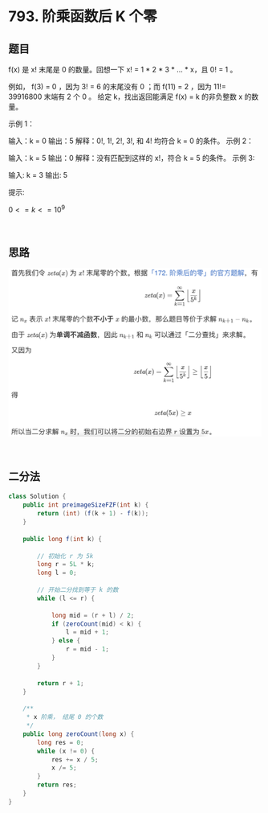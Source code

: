 # 793. 阶乘函数后 K 个零

## 题目

 f(x) 是 x! 末尾是 0 的数量。回想一下 x! = 1 * 2 * 3 * ... * x，且 0! = 1 。

例如， f(3) = 0 ，因为 3! = 6 的末尾没有 0 ；而 f(11) = 2 ，因为 11!= 39916800 末端有 2 个 0 。
给定 k，找出返回能满足 f(x) = k 的非负整数 x 的数量。

示例 1：

输入：k = 0
输出：5
解释：0!, 1!, 2!, 3!, 和 4! 均符合 k = 0 的条件。
示例 2：

输入：k = 5
输出：0
解释：没有匹配到这样的 x!，符合 k = 5 的条件。
示例 3:

输入: k = 3
输出: 5


提示:

$0 <= k <= 10^9$

&nbsp;

## 思路

![image-20220828084709230](image-20220828084709230.png)

&nbsp;

## 二分法

```java
class Solution {
    public int preimageSizeFZF(int k) {
        return (int) (f(k + 1) - f(k));
    }

    public long f(int k) {
        
        // 初始化 r 为 5k
        long r = 5L * k;
        long l = 0;
        
        // 开始二分找到等于 k 的数
        while (l <= r) {
            
            long mid = (r + l) / 2;
            if (zeroCount(mid) < k) {
                l = mid + 1;
            } else {
                r = mid - 1;
            }
        }
        
        return r + 1;
    }

    /**
     * x 阶乘， 结尾 0 的个数
     */
    public long zeroCount(long x) {
        long res = 0;
        while (x != 0) {
            res += x / 5;
            x /= 5;
        }
        return res;
    }
}
```



&nbsp;


